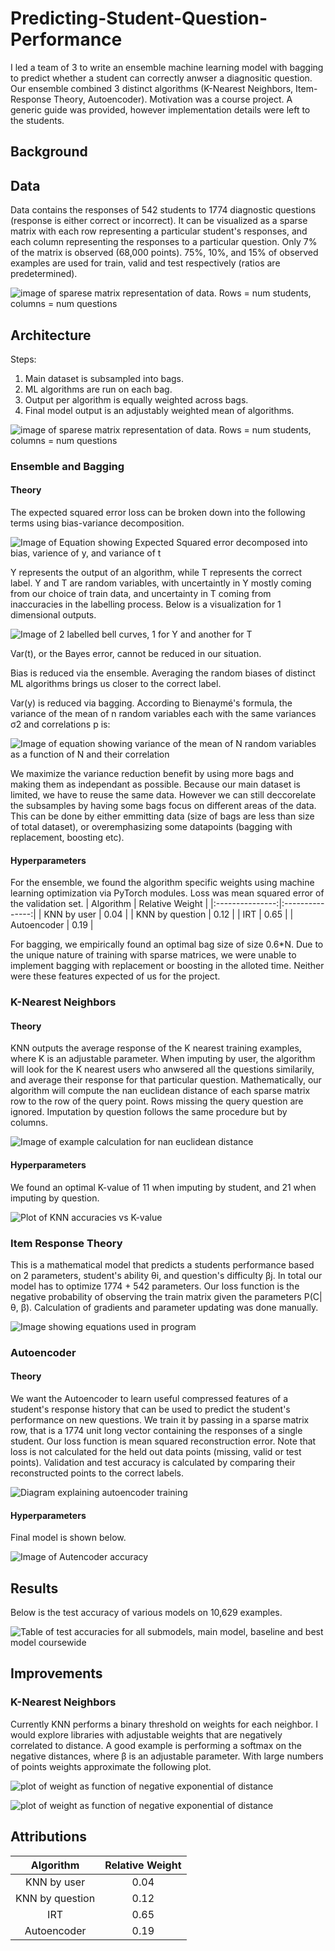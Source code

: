 # Predicting-Student-Question-Performance
I led a team of 3 to write an ensemble machine learning model with bagging to predict whether a student can correctly anwser a diagnositic question. Our ensemble combined 3 distinct algorithms (K-Nearest Neighbors, Item-Response Theory, Autoencoder). Motivation was a course project. A generic guide was provided, however implementation details were left to the students.

## Background


## Data
Data contains the responses of 542 students to 1774 diagnostic questions (response is either correct or incorrect). It can be visualized as a sparse matrix with each row representing a particular student's responses, and each column representing the responses to a particular question. Only 7% of the matrix is observed (68,000 points). 75%, 10%, and 15% of observed examples are used for train, valid and test respectively (ratios are predetermined). 

![image of sparese matrix representation of data. Rows = num students, columns = num questions](images/sparse_matrix.PNG)

## Architecture
Steps:
1. Main dataset is subsampled into bags.
2. ML algorithms are run on each bag.
3. Output per algorithm is equally weighted across bags.
4. Final model output is an adjustably weighted mean of algorithms.

![image of sparese matrix representation of data. Rows = num students, columns = num questions](images/Architecture.png)

### Ensemble and Bagging

#### Theory
The expected squared error loss can be broken down into the following terms using bias-variance decomposition.

![Image of Equation showing Expected Squared error decomposed into bias, varience of y, and variance of t](images/bias_variance.png)

Y represents the output of an algorithm, while T represents the correct label. Y and T are random variables, with uncertaintly in Y mostly coming from our choice of train data, and uncertainty in T coming from inaccuracies in the labelling process. Below is a visualization for 1 dimensional outputs.

![Image of 2 labelled bell curves, 1 for Y and another for T](images/bias_variance_plot.png)

Var(t), or the Bayes error, cannot be reduced in our situation.

Bias is reduced via the ensemble. Averaging the random biases of distinct ML algorithms brings us closer to the correct label.

Var(y) is reduced via bagging. According to Bienaymé's formula, the variance of the mean of n random variables each with the same variances σ2 and correlations p is:

![Image of equation showing variance of the mean of N random variables as a function of N and their correlation](images/var_of_mean.PNG)

We maximize the variance reduction benefit by using more bags and making them as independant as possible. Because our main dataset is limited, we have to reuse the same data. However we can still deccorelate the subsamples by having some bags focus on different areas of the data. This can be done by either emmitting data (size of bags are less than size of total dataset), or overemphasizing some datapoints (bagging with replacement, boosting etc).

#### Hyperparameters
For the ensemble, we found the algorithm specific weights using machine learning optimization via PyTorch modules. Loss was mean squared error of the validation set. 
|    Algorithm    | Relative Weight |
|:---------------:|:---------------:|
| KNN by user     |       0.04      |
| KNN by question |       0.12      |
| IRT             |       0.65      |
| Autoencoder     |       0.19      |

For bagging, we empirically found an optimal bag size of size 0.6\*N. Due to the unique nature of training with sparse matrices, we were unable to  implement bagging with replacement or boosting in the alloted time. Neither were these features expected of us for the project.

### K-Nearest Neighbors
#### Theory
KNN outputs the average response of the K nearest training examples, where K is an adjustable parameter. When imputing by user, the algorithm will look for the K nearest users who anwsered all the questions similarily, and average their response for that particular question. Mathematically, our algorithm will compute the nan euclidean distance of each sparse matrix row to the row of the query point. Rows missing the query question are ignored. Imputation by question follows the same procedure but by columns.

![Image of example calculation for nan euclidean distance](images/nan_distance.PNG)

#### Hyperparameters
We found an optimal K-value of 11 when imputing by student, and 21 when imputing by question.

![Plot of KNN accuracies vs K-value](images/KNN_optimization.png)

### Item Response Theory
This is a mathematical model that predicts a students performance based on 2 parameters, student's ability θi, and question's difficulty βj. In total our model has to optimize 1774 + 542 parameters. Our loss function is the negative probability of observing the train matrix given the parameters P(C|θ, β). Calculation of gradients and parameter updating was done manually.

![Image showing equations used in program](images/IRT_equations.PNG)

### Autoencoder
#### Theory
We want the Autoencoder to learn useful compressed features of a student's response history that can be used to predict the student's performance on new questions. We train it by passing in a sparse matrix row, that is a 1774 unit long vector containing the responses of a single student. Our loss function is mean squared reconstruction error. Note that loss is not calculated for the held out data points (missing, valid or test points). Validation and test accuracy is calculated by comparing their reconstructed points to the correct labels.

![Diagram explaining autoencoder training](images/Autoencoder_train.png)

#### Hyperparameters
Final model is shown below.

![Image of Autencoder accuracy](images/autoencoder.png)

## Results
Below is the test accuracy of various models on 10,629 examples.

![Table of test accuracies for all submodels, main model, baseline and best model coursewide](images/results.PNG)

## Improvements
### K-Nearest Neighbors
Currently KNN performs a binary threshold on weights for each neighbor. I would explore libraries with adjustable weights that are negatively correlated to distance. A good example is performing a softmax on the negative distances, where β is an adjustable parameter. With large numbers of points weights approximate the following plot.

![plot of weight as function of negative exponential of distance](images/KNN_weight.PNG)

![plot of weight as function of negative exponential of distance](images/KNN_improvement.PNG)

## Attributions
|    Algorithm    | Relative Weight |
|:---------------:|:---------------:|
| KNN by user     |       0.04      |
| KNN by question |       0.12      |
| IRT             |       0.65      |
| Autoencoder     |       0.19      |


